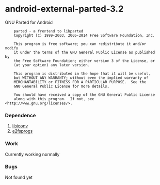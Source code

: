 # android-external-parted-3.2
GNU Parted for Android
```
    parted - a frontend to libparted
    Copyright (C) 1999-2003, 2005-2014 Free Software Foundation, Inc.

    This program is free software; you can redistribute it and/or modify
    it under the terms of the GNU General Public License as published by
    the Free Software Foundation; either version 3 of the License, or
    (at your option) any later version.

    This program is distributed in the hope that it will be useful,
    but WITHOUT ANY WARRANTY; without even the implied warranty of
    MERCHANTABILITY or FITNESS FOR A PARTICULAR PURPOSE.  See the
    GNU General Public License for more details.

    You should have received a copy of the GNU General Public License
    along with this program.  If not, see <http://www.gnu.org/licenses/>.

```
### Dependence

1. [libiconv](https://github.com/Ahren-Li/android-external-libiconv/)
2. [e2fsprogs](https://android.googlesource.com/platform/external/e2fsprogs/)

### Work
Currently working normally

### Bugs
Not found yet
